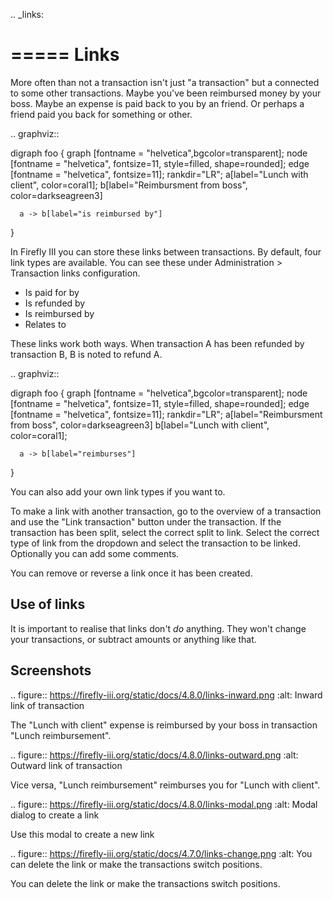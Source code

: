 .. _links:

=====
Links
=====

More often than not a transaction isn't just "a transaction" but a connected to some other transactions. Maybe you've been reimbursed money by your boss. Maybe an expense is paid back to you by an friend. Or perhaps a friend paid you back for something or other.

.. graphviz::

   digraph foo {
      graph [fontname = "helvetica",bgcolor=transparent]; 
      node [fontname = "helvetica", fontsize=11, style=filled, shape=rounded];
      edge [fontname = "helvetica", fontsize=11];
      rankdir="LR";
      a[label="Lunch with client", color=coral1];
      b[label="Reimbursment from boss", color=darkseagreen3]

      a -> b[label="is reimbursed by"]
   }

In Firefly III you can store these links between transactions. By default, four link types are available. You can see these under Administration > Transaction links configuration.

* Is paid for by
* Is refunded by
* Is reimbursed by
* Relates to

These links work both ways. When transaction A has been refunded by transaction B, B is noted to refund A.

.. graphviz::

   digraph foo {
      graph [fontname = "helvetica",bgcolor=transparent]; 
      node [fontname = "helvetica", fontsize=11, style=filled, shape=rounded];
      edge [fontname = "helvetica", fontsize=11];
      rankdir="LR";
      a[label="Reimbursment from boss", color=darkseagreen3]
      b[label="Lunch with client", color=coral1];

      a -> b[label="reimburses"]
   }

You can also add your own link types if you want to.

To make a link with another transaction, go to the overview of a transaction and use the "Link transaction" button under the transaction. If the transaction has been split, select the correct split to link. Select the correct type of link from the dropdown and select the transaction to be linked. Optionally you can add some comments.

You can remove or reverse a link once it has been created.

Use of links
------------

It is important to realise that links don't *do* anything. They won't change your transactions, or subtract amounts or anything like that.

Screenshots
-----------

.. figure:: https://firefly-iii.org/static/docs/4.8.0/links-inward.png
   :alt: Inward link of transaction

   The "Lunch with client" expense is reimbursed by your boss in transaction "Lunch reimbursement".

.. figure:: https://firefly-iii.org/static/docs/4.8.0/links-outward.png
   :alt: Outward link of transaction

   Vice versa, "Lunch reimbursement" reimburses you for "Lunch with client".

.. figure:: https://firefly-iii.org/static/docs/4.8.0/links-modal.png
   :alt: Modal dialog to create a link

   Use this modal to create a new link

.. figure:: https://firefly-iii.org/static/docs/4.7.0/links-change.png
   :alt: You can delete the link or make the transactions switch positions.

   You can delete the link or make the transactions switch positions.

